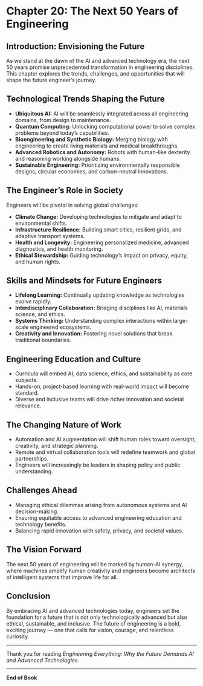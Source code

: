 # Chapter 20: The Next 50 Years of Engineering

## Introduction: Envisioning the Future

As we stand at the dawn of the AI and advanced technology era, the next 50 years promise unprecedented transformation in engineering disciplines. This chapter explores the trends, challenges, and opportunities that will shape the future engineer’s journey.

## Technological Trends Shaping the Future

- **Ubiquitous AI:** AI will be seamlessly integrated across all engineering domains, from design to maintenance.  
- **Quantum Computing:** Unlocking computational power to solve complex problems beyond today’s capabilities.  
- **Bioengineering and Synthetic Biology:** Merging biology with engineering to create living materials and medical breakthroughs.  
- **Advanced Robotics and Autonomy:** Robots with human-like dexterity and reasoning working alongside humans.  
- **Sustainable Engineering:** Prioritizing environmentally responsible designs, circular economies, and carbon-neutral innovations.

## The Engineer’s Role in Society

Engineers will be pivotal in solving global challenges:

- **Climate Change:** Developing technologies to mitigate and adapt to environmental shifts.  
- **Infrastructure Resilience:** Building smart cities, resilient grids, and adaptive transport systems.  
- **Health and Longevity:** Engineering personalized medicine, advanced diagnostics, and health monitoring.  
- **Ethical Stewardship:** Guiding technology’s impact on privacy, equity, and human rights.

## Skills and Mindsets for Future Engineers

- **Lifelong Learning:** Continually updating knowledge as technologies evolve rapidly.  
- **Interdisciplinary Collaboration:** Bridging disciplines like AI, materials science, and ethics.  
- **Systems Thinking:** Understanding complex interactions within large-scale engineered ecosystems.  
- **Creativity and Innovation:** Fostering novel solutions that break traditional boundaries.

## Engineering Education and Culture

- Curricula will embed AI, data science, ethics, and sustainability as core subjects.  
- Hands-on, project-based learning with real-world impact will become standard.  
- Diverse and inclusive teams will drive richer innovation and societal relevance.

## The Changing Nature of Work

- Automation and AI augmentation will shift human roles toward oversight, creativity, and strategic planning.  
- Remote and virtual collaboration tools will redefine teamwork and global partnerships.  
- Engineers will increasingly be leaders in shaping policy and public understanding.

## Challenges Ahead

- Managing ethical dilemmas arising from autonomous systems and AI decision-making.  
- Ensuring equitable access to advanced engineering education and technology benefits.  
- Balancing rapid innovation with safety, privacy, and societal values.

## The Vision Forward

The next 50 years of engineering will be marked by human-AI synergy, where machines amplify human creativity and engineers become architects of intelligent systems that improve life for all.

## Conclusion

By embracing AI and advanced technologies today, engineers set the foundation for a future that is not only technologically advanced but also ethical, sustainable, and inclusive. The future of engineering is a bold, exciting journey — one that calls for vision, courage, and relentless curiosity.

---

Thank you for reading *Engineering Everything: Why the Future Demands AI and Advanced Technologies*.

---

**End of Book**
